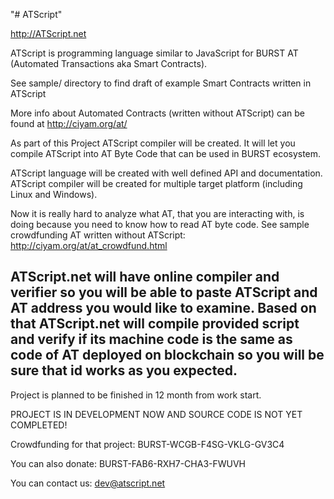 "# ATScript" 

http://ATScript.net

ATScript is programming language similar to JavaScript for BURST AT (Automated Transactions aka Smart Contracts).

See sample/ directory to find draft of example Smart Contracts written in ATScript

More info about Automated Contracts (written without ATScript) can be found at http://ciyam.org/at/

As part of this Project ATScript compiler will be created. It will let you compile ATScript into AT Byte Code that can be used in BURST ecosystem. 

ATScript language will be created with well defined API and documentation. ATScript compiler will be created for multiple target platform (including Linux and Windows). 

Now it is really hard to analyze what AT, that you are interacting with, is doing because you need to know how to read AT byte code. See sample crowdfunding AT written
without ATScript: http://ciyam.org/at/at_crowdfund.html
 
ATScript.net will have online compiler and verifier so you will be able to paste ATScript and AT address you would like to examine. Based on that ATScript.net will 
compile provided script and verify if its machine code is the same as code of AT deployed on blockchain so you will be sure that id works as you expected.
--

Project is planned to be finished in 12 month from work start. 

PROJECT IS IN DEVELOPMENT NOW AND SOURCE CODE IS NOT YET COMPLETED!

Crowdfunding for that project: BURST-WCGB-F4SG-VKLG-GV3C4

You can also donate: BURST-FAB6-RXH7-CHA3-FWUVH

You can contact us: dev@atscript.net